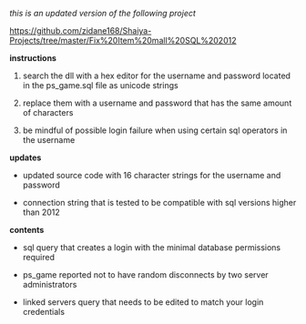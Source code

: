 *this is an updated version of the following project* 

https://github.com/zidane168/Shaiya-Projects/tree/master/Fix%20Item%20mall%20SQL%202012

**instructions**

1. search the dll with a hex editor for the username and password located in the ps_game.sql file as unicode strings

2. replace them with a username and password that has the same amount of characters 

3. be mindful of possible login failure when using certain sql operators in the username

**updates**

* updated source code with 16 character strings for the username and password

* connection string that is tested to be compatible with sql versions higher than 2012

**contents**

* sql query that creates a login with the minimal database permissions required

* ps_game reported not to have random disconnects by two server administrators

* linked servers query that needs to be edited to match your login credentials
